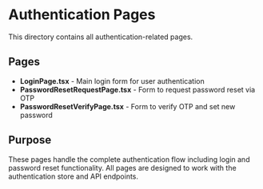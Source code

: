 # Authentication Pages

This directory contains all authentication-related pages.

## Pages

- **LoginPage.tsx** - Main login form for user authentication
- **PasswordResetRequestPage.tsx** - Form to request password reset via OTP
- **PasswordResetVerifyPage.tsx** - Form to verify OTP and set new password

## Purpose

These pages handle the complete authentication flow including login and password reset functionality. All pages are designed to work with the authentication store and API endpoints. 